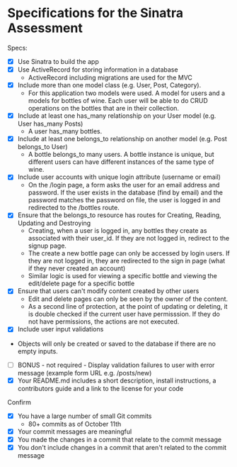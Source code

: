 # Specifications for the Sinatra Assessment

Specs:
- [x] Use Sinatra to build the app
- [x] Use ActiveRecord for storing information in a database
  - ActiveRecord including migrations are used for the MVC
- [x] Include more than one model class (e.g. User, Post, Category).
  - For this application two models were used. A model for users and a models for bottles of wine. Each user will be able to do CRUD operations on the bottles that are in their collection.
- [x] Include at least one has_many relationship on your User model (e.g. User has_many Posts)
  - A user has_many bottles.
- [x] Include at least one belongs_to relationship on another model (e.g. Post belongs_to User)
  - A bottle belongs_to many users. A bottle instance is unique, but different users can have different instances of the same type of wine.
- [x] Include user accounts with unique login attribute (username or email)
  - On the /login page, a form asks the user for an email address and password. If the user exists in the database (find by email) and the password matches the password on file, the user is logged in and redirected to the /bottles route.
- [x] Ensure that the belongs_to resource has routes for Creating, Reading, Updating and Destroying
  - Creating, when a user is logged in, any bottles they create as associated with their user_id. If they are not logged in, redirect to the signup page.
  - The create a new bottle page can only be accessed by login users. If they are not logged in, they are redirected to the sign in page (what if they never created an account)
  - Similar logic is used for viewing a specific bottle and viewing the edit/delete page for a specific bottle
- [x] Ensure that users can't modify content created by other users
  - Edit and delete pages can only be seen by the owner of the content.
  - As a second line of protection, at the point of updating or deleting, it is double checked if the current user have permisssion. If they do not have permissions, the actions are not executed.
- [x] Include user input validations
 - Objects will only be created or saved to the database if there are no empty inputs.
- [ ] BONUS - not required - Display validation failures to user with error message (example form URL e.g. /posts/new)
- [x] Your README.md includes a short description, install instructions, a contributors guide and a link to the license for your code

Confirm
- [x] You have a large number of small Git commits
  - 80+ commits as of October 11th
- [x] Your commit messages are meaningful
- [x] You made the changes in a commit that relate to the commit message
- [x] You don't include changes in a commit that aren't related to the commit message
